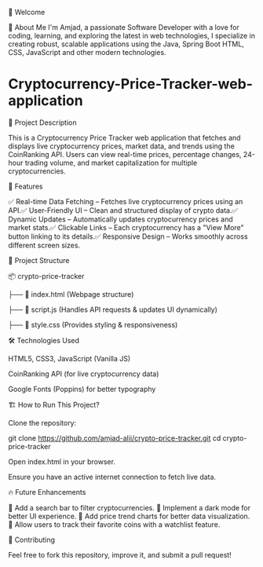 👋 Welcome

🚀 About Me
I'm Amjad, a passionate Software Developer with a love for coding, learning, and exploring the latest in web technologies, I specialize in creating robust, scalable applications using the Java, Spring Boot HTML, CSS, JavaScript and other modern technologies.

# Cryptocurrency-Price-Tracker-web-application
📌 Project Description

This is a Cryptocurrency Price Tracker web application that fetches and displays live cryptocurrency prices, market data, and trends using the CoinRanking API. Users can view real-time prices, percentage changes, 24-hour trading volume, and market capitalization for multiple cryptocurrencies.

🚀 Features

✅ Real-time Data Fetching – Fetches live cryptocurrency prices using an API.✅ User-Friendly UI – Clean and structured display of crypto data.✅ Dynamic Updates – Automatically updates cryptocurrency prices and market stats.✅ Clickable Links – Each cryptocurrency has a "View More" button linking to its details.✅ Responsive Design – Works smoothly across different screen sizes.

📂 Project Structure

📦 crypto-price-tracker

├── 📄 index.html  (Webpage structure)

├── 📜 script.js  (Handles API requests & updates UI dynamically)

├── 🎨 style.css  (Provides styling & responsiveness)

🛠️ Technologies Used

HTML5, CSS3, JavaScript (Vanilla JS)

CoinRanking API (for live cryptocurrency data)

Google Fonts (Poppins) for better typography

🏗️ How to Run This Project?

Clone the repository:

git clone https://github.com/amjad-alii/crypto-price-tracker.git
cd crypto-price-tracker

Open index.html in your browser.

Ensure you have an active internet connection to fetch live data.

🔥 Future Enhancements

🔹 Add a search bar to filter cryptocurrencies.
🔹 Implement a dark mode for better UI experience.
🔹 Add price trend charts for better data visualization.
🔹 Allow users to track their favorite coins with a watchlist feature.


🤝 Contributing

Feel free to fork this repository, improve it, and submit a pull request!

